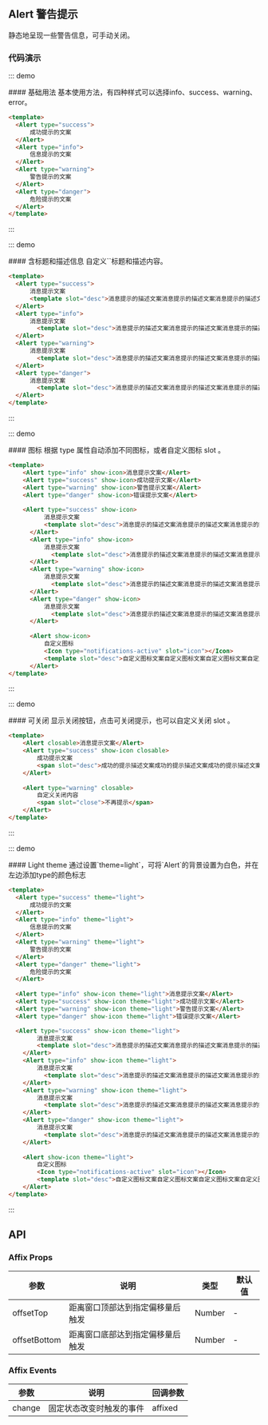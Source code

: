 <script>
export default {
    
}
</script>

## Alert 警告提示

静态地呈现一些警告信息，可手动关闭。

### 代码演示

::: demo
<summary>
  #### 基础用法
  基本使用方法，有四种样式可以选择info、success、warning、error。
</summary>

```html
<template>
  <Alert type="success">
      成功提示的文案
  </Alert>
  <Alert type="info">
      信息提示的文案
  </Alert>
  <Alert type="warning">
      警告提示的文案
  </Alert>
  <Alert type="danger">
      危险提示的文案
  </Alert>
</template>
```
:::

::: demo
<summary>
  #### 含标题和描述信息
  自定义`<slot name="header">`标题和描述内容。
</summary>

```html
<template>
  <Alert type="success">
      消息提示文案
      <template slot="desc">消息提示的描述文案消息提示的描述文案消息提示的描述文案消息提示的描述文案消息提示的描述文案</template>
  </Alert>
  <Alert type="info">
      消息提示文案
        <template slot="desc">消息提示的描述文案消息提示的描述文案消息提示的描述文案消息提示的描述文案消息提示的描述文案</template>
  </Alert>
  <Alert type="warning">
      消息提示文案
        <template slot="desc">消息提示的描述文案消息提示的描述文案消息提示的描述文案消息提示的描述文案消息提示的描述文案</template>
  </Alert>
  <Alert type="danger">
      消息提示文案
        <template slot="desc">消息提示的描述文案消息提示的描述文案消息提示的描述文案消息提示的描述文案消息提示的描述文案</template>
  </Alert>
</template>
```
:::

::: demo
<summary>
  #### 图标
  根据 type 属性自动添加不同图标，或者自定义图标 slot 。
</summary>

```html
<template>
    <Alert type="info" show-icon>消息提示文案</Alert>
    <Alert type="success" show-icon>成功提示文案</Alert>
    <Alert type="warning" show-icon>警告提示文案</Alert>
    <Alert type="danger" show-icon>错误提示文案</Alert>
  
    <Alert type="success" show-icon>
          消息提示文案
          <template slot="desc">消息提示的描述文案消息提示的描述文案消息提示的描述文案消息提示的描述文案消息提示的描述文案</template>
      </Alert>
      <Alert type="info" show-icon>
          消息提示文案
            <template slot="desc">消息提示的描述文案消息提示的描述文案消息提示的描述文案消息提示的描述文案消息提示的描述文案</template>
      </Alert>
      <Alert type="warning" show-icon>
          消息提示文案
            <template slot="desc">消息提示的描述文案消息提示的描述文案消息提示的描述文案消息提示的描述文案消息提示的描述文案</template>
      </Alert>
      <Alert type="danger" show-icon>
          消息提示文案
            <template slot="desc">消息提示的描述文案消息提示的描述文案消息提示的描述文案消息提示的描述文案消息提示的描述文案</template>
      </Alert>
      
      <Alert show-icon>
          自定义图标
          <Icon type="notifications-active" slot="icon"></Icon>
          <template slot="desc">自定义图标文案自定义图标文案自定义图标文案自定义图标文案自定义图标文案</template>
      </Alert>
</template>
```
:::

::: demo
<summary>
  #### 可关闭
  显示关闭按钮，点击可关闭提示，也可以自定义关闭 slot 。
</summary>

```html
<template>
    <Alert closable>消息提示文案</Alert>
    <Alert type="success" show-icon closable>
        成功提示文案
        <span slot="desc">成功的提示描述文案成功的提示描述文案成功的提示描述文案成功的提示描述文案成功的提示描述文案</span>
    </Alert>
    
    <Alert type="warning" closable>
        自定义关闭内容
        <span slot="close">不再提示</span>
    </Alert>
</template>
```
:::

::: demo
<summary>
  #### Light theme
  通过设置`theme=light`，可将`Alert`的背景设置为白色，并在左边添加type的颜色标志
</summary>

```html
<template>
  <Alert type="success" theme="light">
      成功提示的文案
  </Alert>
  <Alert type="info" theme="light">
      信息提示的文案
  </Alert>
  <Alert type="warning" theme="light">
      警告提示的文案
  </Alert>
  <Alert type="danger" theme="light">
      危险提示的文案
  </Alert>
  
  <Alert type="info" show-icon theme="light">消息提示文案</Alert>
  <Alert type="success" show-icon theme="light">成功提示文案</Alert>
  <Alert type="warning" show-icon theme="light">警告提示文案</Alert>
  <Alert type="danger" show-icon theme="light">错误提示文案</Alert>

  <Alert type="success" show-icon theme="light">
        消息提示文案
        <template slot="desc">消息提示的描述文案消息提示的描述文案消息提示的描述文案消息提示的描述文案消息提示的描述文案</template>
    </Alert>
    <Alert type="info" show-icon theme="light">
        消息提示文案
          <template slot="desc">消息提示的描述文案消息提示的描述文案消息提示的描述文案消息提示的描述文案消息提示的描述文案</template>
    </Alert>
    <Alert type="warning" show-icon theme="light">
        消息提示文案
          <template slot="desc">消息提示的描述文案消息提示的描述文案消息提示的描述文案消息提示的描述文案消息提示的描述文案</template>
    </Alert>
    <Alert type="danger" show-icon theme="light">
        消息提示文案
          <template slot="desc">消息提示的描述文案消息提示的描述文案消息提示的描述文案消息提示的描述文案消息提示的描述文案</template>
    </Alert>
    
    <Alert show-icon theme="light">
        自定义图标
        <Icon type="notifications-active" slot="icon"></Icon>
        <template slot="desc">自定义图标文案自定义图标文案自定义图标文案自定义图标文案自定义图标文案</template>
    </Alert>
</template>
```
:::

## API

### Affix Props
| 参数        | 说明           | 类型               | 默认值       |
|------------|----------------|-------------------|-------------|
| offsetTop    | 距离窗口顶部达到指定偏移量后触发 | Number | - |
| offsetBottom | 距离窗口底部达到指定偏移量后触发 | Number | - |

### Affix Events
| 参数        | 说明           | 回调参数               |
|------------|----------------|-------------------|
| change | 固定状态改变时触发的事件 | affixed |
